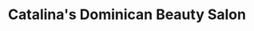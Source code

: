 ---
title: "Catalina's Dominican Beauty Salon"
url: /north-hills/catalinas-dominican-beauty-salon/
shop: Kosmetik
---
